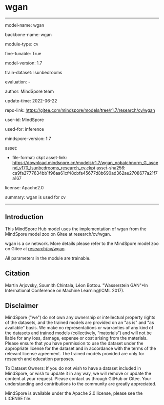 # wgan

---

model-name: wgan

backbone-name: wgan

module-type: cv

fine-tunable: True

model-version: 1.7

train-dataset: lsunbedrooms

evaluation: -

author: MindSpore team

update-time: 2022-06-22

repo-link: <https://gitee.com/mindspore/models/tree/r1.7/research/cv/wgan>

user-id: MindSpore

used-for: inference

mindspore-version: 1.7

asset:

-
    file-format: ckpt
    asset-link: <https://download.mindspore.cn/models/r1.7/wgan_nobatchnorm_G_ascend_v170_lsunbedrooms_research_cv.ckpt>
    asset-sha256: ca9fa2777634bb1f96aa61cf48cbfa45677d8b690ad362ae2708677a21f7a167

license: Apache2.0

summary: wgan is used for cv

---

## Introduction

This MindSpore Hub model uses the implementation of wgan from the MindSpore model zoo on Gitee at research/cv/wgan.

wgan is a cv network. More details please refer to the MindSpore model zoo on Gitee at [research/cv/wgan](https://gitee.com/mindspore/models/blob/r1.7/research/cv/wgan/README_CN.md).

All parameters in the module are trainable.

## Citation

Martin Arjovsky, Soumith Chintala, Léon Bottou. "Wasserstein GAN"*In International Conference on Machine Learning(ICML 2017).

## Disclaimer

MindSpore ("we") do not own any ownership or intellectual property rights of the datasets, and the trained models are provided on an "as is" and "as available" basis. We make no representations or warranties of any kind of the datasets and trained models (collectively, “materials”) and will not be liable for any loss, damage, expense or cost arising from the materials. Please ensure that you have permission to use the dataset under the appropriate license for the dataset and in accordance with the terms of the relevant license agreement. The trained models provided are only for research and education purposes.

To Dataset Owners: If you do not wish to have a dataset included in MindSpore, or wish to update it in any way, we will remove or update the content at your request. Please contact us through GitHub or Gitee. Your understanding and contributions to the community are greatly appreciated.

MindSpore is available under the Apache 2.0 license, please see the LICENSE file.
